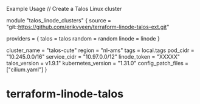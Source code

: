 Example Usage
// Create a Talos Linux cluster

module "talos_linode_clusters" {
  source = "git::https://github.com/erikvveen/terraform-linode-talos-ext.git"
  
  providers = {
    talos = talos
    random = random
    linode = linode
  }

  cluster_name       = "talos-cute"
  region             = "nl-ams"
  tags               = local.tags
  pod_cidr           = "10.245.0.0/16"
  service_cidr       = "10.97.0.0/12"
  linode_token       = "XXXXX"
  talos_version      = v1.9.1"
  kubernetes_version = "1.31.0"
  config_patch_files = ["cilium.yaml"]
}

# terraform-linode-talos